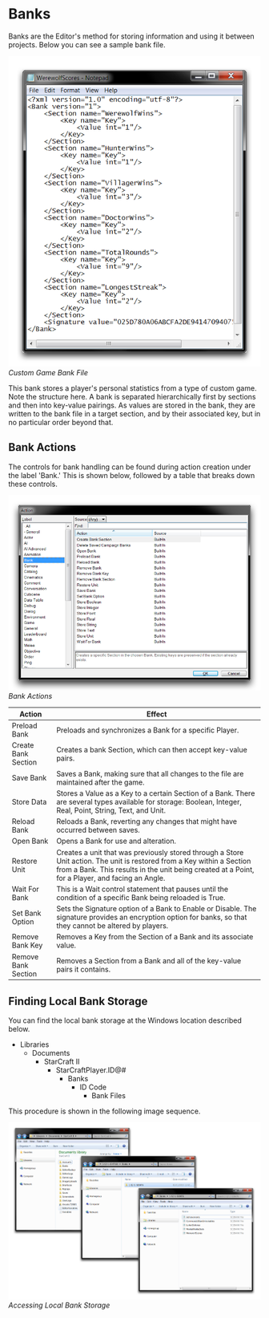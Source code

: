 # Banks

Banks are the Editor's method for storing information and using it between projects. Below you can see a sample bank file.

[![Custom Game Bank File](./resources/051_Banks1.png)](./resources/051_Banks1.png)
*Custom Game Bank File*

This bank stores a player's personal statistics from a type of custom game. Note the structure here. A bank is separated hierarchically first by sections and then into key-value pairings. As values are stored in the bank, they are written to the bank file in a target section, and by their associated key, but in no particular order beyond that.

## Bank Actions

The controls for bank handling can be found during action creation under the label 'Bank.' This is shown below, followed by a table that breaks down these controls.

[![Bank Actions](./resources/051_Banks2.png)](./resources/051_Banks2.png)
*Bank Actions*

| Action              | Effect                                                                                                                                                                                                                     |
| ------------------- | -------------------------------------------------------------------------------------------------------------------------------------------------------------------------------------------------------------------------- |
| Preload Bank        | Preloads and synchronizes a Bank for a specific Player.                                                                                                                                                                    |
| Create Bank Section | Creates a bank Section, which can then accept key-value pairs.                                                                                                                                                             |
| Save Bank           | Saves a Bank, making sure that all changes to the file are maintained after the game.                                                                                                                                      |
| Store Data          | Stores a Value as a Key to a certain Section of a Bank. There are several types available for storage: Boolean, Integer, Real, Point, String, Text, and Unit.                                                              |
| Reload Bank         | Reloads a Bank, reverting any changes that might have occurred between saves.                                                                                                                                              |
| Open Bank           | Opens a Bank for use and alteration.                                                                                                                                                                                       |
| Restore Unit        | Creates a unit that was previously stored through a Store Unit action. The unit is restored from a Key within a Section from a Bank. This results in the unit being created at a Point, for a Player, and facing an Angle. |
| Wait For Bank       | This is a Wait control statement that pauses until the condition of a specific Bank being reloaded is True.                                                                                                                |
| Set Bank Option     | Sets the Signature option of a Bank to Enable or Disable. The signature provides an encryption option for banks, so that they cannot be altered by players.                                                                |
| Remove Bank Key     | Removes a Key from the Section of a Bank and its associate value.                                                                                                                                                          |
| Remove Bank Section | Removes a Section from a Bank and all of the key-value pairs it contains.                                                                                                                                                  |

## Finding Local Bank Storage

You can find the local bank storage at the Windows location described below.

  - Libraries
      - Documents
          - StarCraft II
              - StarCraftPlayer.ID@\#
                  - Banks
                      - ID Code
                          - Bank Files

This procedure is shown in the following image sequence.

[![Accessing Local Bank Storage](./resources/051_Banks3.png)](./resources/051_Banks3.png)
*Accessing Local Bank Storage*
